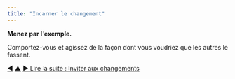 ```yaml
---
title: "Incarner le changement"
---
```



<strong>Menez par l'exemple.</strong>

Comportez-vous et agissez de la façon dont vous voudriez que les autres le fassent.

<div class="bottom-nav">
<a href="create-a-pull-system-for-organizational-change.html" title="Retour à : Changements organisationnels par flux tirés">◀</a> <a href="bringing-in-s3.html" title="Remonter: Intégrer la S3">▲</a> <a href="invite-change.html" title="">▶ Lire la suite : Inviter aux changements</a>
</div>


<script type="text/javascript">
Mousetrap.bind('g n', function() {
    window.location.href = 'invite-change.html';
    return false;
});
</script>


